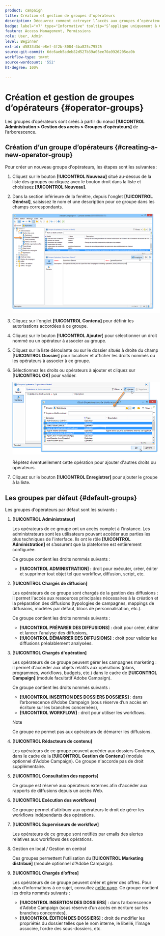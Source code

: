 ```yaml
---
product: campaign
title: Création et gestion de groupes d’opérateurs
description: Découvrez comment octroyer l’accès aux groupes d’opérateurs
badge: label="v7" type="Informative" tooltip="S’applique uniquement à Campaign Classic v7"
feature: Access Management, Permissions
role: User, Admin
level: Beginner
exl-id: d5833d3d-e8ef-4f2b-8084-4ba825c79525
source-git-commit: 6dc6aeb5adeb82d527b39a05ee70a9926205ea0b
workflow-type: tm+mt
source-wordcount: '552'
ht-degree: 100%

---
```


# Création et gestion de groupes d’opérateurs {#operator-groups}



Les groupes d’opérateurs sont créés à partir du nœud **[!UICONTROL Administration > Gestion des accès > Groupes d’opérateurs]** de l’arborescence.

## Création d’un groupe d’opérateurs {#creating-a-new-operator-group}

Pour créer un nouveau groupe d&#39;opérateurs, les étapes sont les suivantes :

1. Cliquez sur le bouton **[!UICONTROL Nouveau]** situé au-dessus de la liste des groupes ou cliquez avec le bouton droit dans la liste et choisissez **[!UICONTROL Nouveau]**.
1. Dans la section inférieure de la fenêtre, depuis l&#39;onglet **[!UICONTROL Général]**, saisissez le nom et une description pour ce groupe dans les champs correspondants.

   ![](assets/s_ncs_user_create_operator_gp.png)

1. Cliquez sur l&#39;onglet **[!UICONTROL Contenu]** pour définir les autorisations accordées à ce groupe.
1. Cliquez sur le bouton **[!UICONTROL Ajouter]** pour sélectionner un droit nommé ou un opérateur à associer au groupe.
1. Cliquez sur la liste déroulante ou sur le dossier situés à droite du champ **[!UICONTROL Dossier]** pour localiser et afficher les droits nommés ou les opérateurs à associer à ce groupe.
1. Sélectionnez les droits ou opérateurs à ajouter et cliquez sur **[!UICONTROL OK]** pour valider.

   ![](assets/s_ncs_user_create_operator_gp03.png)

   Répétez éventuellement cette opération pour ajouter d&#39;autres droits ou opérateurs.

1. Cliquez sur le bouton **[!UICONTROL Enregistrer]** pour ajouter le groupe à la liste.

## Les groupes par défaut {#default-groups}

Les groupes d&#39;opérateurs par défaut sont les suivants :

1. **[!UICONTROL Administrateur]**

   Les opérateurs de ce groupe ont un accès complet à l&#39;instance. Les administrateurs sont les utilisateurs pouvant accéder aux parties les plus techniques de l&#39;interface. Ils ont le rôle **[!UICONTROL Administration]** et s’assurent que la plateforme est entièrement configurée.

   Ce groupe contient les droits nommés suivants :

   * **[!UICONTROL ADMINISTRATION]** : droit pour exécuter, créer, éditer et supprimer tout objet tel que workflow, diffusion, script, etc.

1. **[!UICONTROL Chargés de diffusion]**

   Les opérateurs de ce groupe sont chargés de la gestion des diffusions : il permet l&#39;accès aux ressources principales nécessaires à la création et la préparation des diffusions (typologies de campagnes, mappings de diffusions, modèles par défaut, blocs de personnalisation, etc.).

   Ce groupe contient les droits nommés suivants :

   * **[!UICONTROL PRÉPARER DES DIFFUSIONS]** : droit pour créer, éditer et lancer l&#39;analyse des diffusions,
   * **[!UICONTROL DÉMARRER DES DIFFUSIONS]** : droit pour valider les diffusions préalablement analysées.

1. **[!UICONTROL Chargés d&#39;opération]**

   Les opérateurs de ce groupe peuvent gérer les campagnes marketing : il permet d&#39;accéder aux objets relatifs aux opérations (plans, programmes, workflows, budgets, etc.) dans le cadre de **[!UICONTROL Campaign]** (module facultatif Adobe Campaign).

   Ce groupe contient les droits nommés suivants :

   * **[!UICONTROL INSERTION DES DOSSIERS DOSSIERS]** : dans l’arborescence d’Adobe Campaign (sous réserve d’un accès en écriture sur les branches concernées),
   * **[!UICONTROL WORKFLOW]** : droit pour utiliser les workflows.

   >[!NOTE]
   >
   >Ce groupe ne permet pas aux opérateurs de démarrer les diffusions.

1. **[!UICONTROL Rédacteurs de contenu]**

   Les opérateurs de ce groupe peuvent accéder aux dossiers Contenus, dans le cadre de la **[!UICONTROL Gestion de Contenu]** (module optionnel d&#39;Adobe Campaign). Ce groupe n&#39;accorde pas de droit supplémentaire.

1. **[!UICONTROL Consultation des rapports]**

   Ce groupe est réservé aux opérateurs externes afin d&#39;accéder aux rapports de diffusions depuis un accès Web.

1. **[!UICONTROL Exécution des workflows]**

   Ce groupe permet d&#39;attribuer aux opérateurs le droit de gérer les workflows indépendants des opérations.

1. **[!UICONTROL Superviseurs de workflow]**

   Les opérateurs de ce groupe sont notifiés par emails des alertes relatives aux workflows des opérations.

1. Gestion en local / Gestion en central

   Ces groupes permettent l&#39;utilisation du **[!UICONTROL Marketing distribué]** (module optionnel d&#39;Adobe Campaign).

1. **[!UICONTROL Chargés d’offres]**

   Les opérateurs de ce groupe peuvent créer et gérer des offres. Pour plus d’informations à ce sujet, consultez [cette page](../../interaction/using/operator-profiles.md).
Ce groupe contient les droits nommés suivants :

   * **[!UICONTROL INSERTION DES DOSSIERS]** : dans l’arborescence d’Adobe Campaign (sous réserve d’un accès en écriture sur les branches concernées),
   * **[!UICONTROL ÉDITION DES DOSSIERS]** : droit de modifier les propriétés du dossier telles que le nom interne, le libellé, l’image associée, l’ordre des sous-dossiers, etc.
